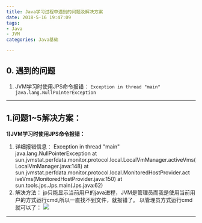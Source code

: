 ```yaml
---
title: Java学习过程中遇到的问题及解决方案
date: 2018-5-16 19:47:09  
tags: 
- Java
- JVM
categories: Java基础

---
```

## 0. 遇到的问题
1. JVM学习时使用JPS命令报错：
`Exception in thread "main" java.lang.NullPointerException`

---
## 1.问题1~5解决方案：
**1)JVM学习时使用JPS命令报错：**
1. 详细报错信息：
		Exception in thread "main" java.lang.NullPointerException
				at sun.jvmstat.perfdata.monitor.protocol.local.LocalVmManager.activeVms(
		LocalVmManager.java:148)
				at sun.jvmstat.perfdata.monitor.protocol.local.MonitoredHostProvider.act
		iveVms(MonitoredHostProvider.java:150)
				at sun.tools.jps.Jps.main(Jps.java:62)
2. 解决方法：
jp只能显示当前用户的java进程，JVM是管理员而我是使用当前用户的方式运行cmd,所以一直找不到文件，就报错了。
以管理员方式运行cmd就可以了：
![](http://p5ki4lhmo.bkt.clouddn.com/00063Java%E8%A7%A3%E5%86%B3%E6%96%B9%E6%A1%881-01.jpg)


---